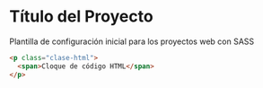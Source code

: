 # Título del Proyecto

Plantilla de configuración inicial para los proyectos web con SASS

```html
<p class="clase-html">
  <span>Cloque de código HTML</span>
</p>
```